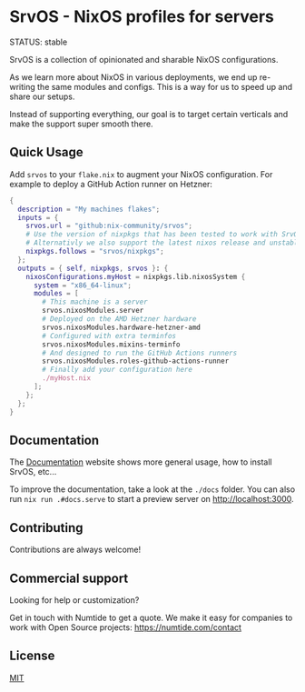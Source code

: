 # SrvOS - NixOS profiles for servers

STATUS: stable

SrvOS is a collection of opinionated and sharable NixOS configurations.

As we learn more about NixOS in various deployments, we end up re-writing the same modules and configs. This is a way for us to speed up and share our setups.

Instead of supporting everything, our goal is to target certain verticals and make the support super smooth there.

## Quick Usage

Add `srvos` to your `flake.nix` to augment your NixOS configuration. For
example to deploy a GitHub Action runner on Hetzner:

```nix
{
  description = "My machines flakes";
  inputs = {
    srvos.url = "github:nix-community/srvos";
    # Use the version of nixpkgs that has been tested to work with SrvOS
    # Alternativly we also support the latest nixos release and unstable
    nixpkgs.follows = "srvos/nixpkgs";
  };
  outputs = { self, nixpkgs, srvos }: {
    nixosConfigurations.myHost = nixpkgs.lib.nixosSystem {
      system = "x86_64-linux";
      modules = [
        # This machine is a server
        srvos.nixosModules.server
        # Deployed on the AMD Hetzner hardware
        srvos.nixosModules.hardware-hetzner-amd
        # Configured with extra terminfos
        srvos.nixosModules.mixins-terminfo
        # And designed to run the GitHub Actions runners
        srvos.nixosModules.roles-github-actions-runner
        # Finally add your configuration here
        ./myHost.nix
      ];
    };
  };
}
```

## Documentation

The [Documentation](https://nix-community.github.io/srvos/) website shows more general usage, how to install SrvOS, etc...

To improve the documentation, take a look at the `./docs` folder. You can also run `nix run .#docs.serve` to start a preview server on <http://localhost:3000>.

## Contributing

Contributions are always welcome!

## Commercial support

Looking for help or customization?

Get in touch with Numtide to get a quote. We make it easy for companies to
work with Open Source projects: <https://numtide.com/contact>

## License

[MIT](LICENSE)
